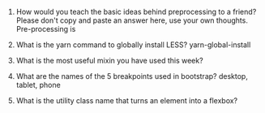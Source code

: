<!-- Answers to the Self Study Questions go here -->

1. How would you teach the basic ideas behind preprocessing to a friend?  Please don't copy and paste an answer here, use your own thoughts.
Pre-processing is 
2. What is the yarn command to globally install LESS?
yarn-global-install
3. What is the most useful mixin you have used this week?

4. What are the names of the 5 breakpoints used in bootstrap?
desktop, tablet, phone
5. What is the utility class name that turns an element into a flexbox?
